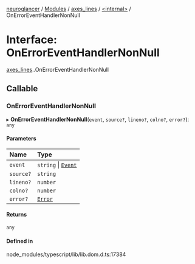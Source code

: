 [neuroglancer](../README.md) / [Modules](../modules.md) / [axes\_lines](../modules/axes_lines.md) / [<internal\>](../modules/axes_lines._internal_.md) / OnErrorEventHandlerNonNull

# Interface: OnErrorEventHandlerNonNull

[axes_lines](../modules/axes_lines.md).[<internal>](../modules/axes_lines._internal_.md).OnErrorEventHandlerNonNull

## Callable

### OnErrorEventHandlerNonNull

▸ **OnErrorEventHandlerNonNull**(`event`, `source?`, `lineno?`, `colno?`, `error?`): `any`

#### Parameters

| Name | Type |
| :------ | :------ |
| `event` | `string` \| [`Event`](../modules/axes_lines._internal_.md#event) |
| `source?` | `string` |
| `lineno?` | `number` |
| `colno?` | `number` |
| `error?` | [`Error`](../modules/axes_lines._internal_.md#error) |

#### Returns

`any`

#### Defined in

node_modules/typescript/lib/lib.dom.d.ts:17384
